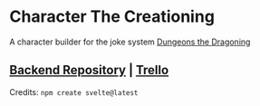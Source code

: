 # Character The Creationing
A character builder for the joke system [Dungeons the Dragoning](https://dtd.wikidot.com)

[Backend Repository](https://github.com/rladenson/Character-The-Creationing-Backend/)
|
[Trello](https://trello.com/b/bYBLUkyA/character-the-creationing)
---

Credits: `npm create svelte@latest`